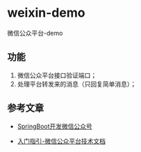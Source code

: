 # weixin-demo
微信公众平台-demo

## 功能

1. 微信公众平台接口验证端口；
2. 处理平台转发来的消息（只回复简单消息）；


## 参考文章

- [SpringBoot开发微信公众号](https://blog.csdn.net/shenbug/article/details/78757976)

- [入门指引-微信公众平台技术文档](https://mp.weixin.qq.com/wiki?t=resource/res_main&id=mp1472017492_58YV5)
